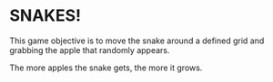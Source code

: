 <h1>SNAKES!</h1>


This game objective is to move the snake around a defined grid and grabbing the apple that randomly appears. 

The more apples the snake gets, the more it grows.